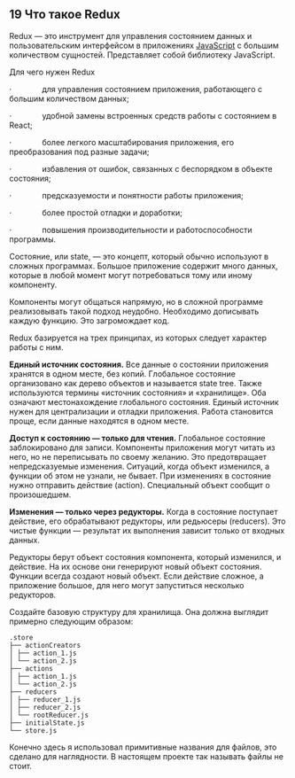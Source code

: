 ## 19 Что такое Redux

Redux — это инструмент для управления состоянием данных и пользовательским интерфейсом в приложениях [JavaScript](https://blog.skillfactory.ru/glossary/javascript/) с большим количеством сущностей. Представляет собой библиотеку JavaScript.

Для чего нужен Redux

·              для управления состоянием приложения, работающего с большим количеством данных;

·              удобной замены встроенных средств работы с состоянием в React;

·              более легкого масштабирования приложения, его преобразования под разные задачи;

·              избавления от ошибок, связанных с беспорядком в объекте состояния;

·              предсказуемости и понятности работы приложения;

·              более простой отладки и доработки;

·              повышения производительности и работоспособности программы.

Состояние, или state, — это концепт, который обычно используют в сложных программах. Большое приложение содержит много данных, которые в любой момент могут потребоваться тому или иному компоненту.

Компоненты могут общаться напрямую, но в сложной программе реализовывать такой подход неудобно. Необходимо дописывать каждую функцию. Это загромождает код.

Redux базируется на трех принципах, из которых следует характер работы с ним.

**Единый источник состояния.** Все данные о состоянии приложения хранятся в одном месте, без копий. Глобальное состояние организовано как дерево объектов и называется state tree. Также используются термины «источник состояния» и «хранилище». Оба означают местонахождение глобального состояния. Единый источник нужен для централизации и отладки приложения. Работа становится проще, если данные находятся в одном месте.

**Доступ к состоянию — только для чтения.** Глобальное состояние заблокировано для записи. Компоненты приложения могут читать из него, но не переписывать по своему желанию. Это предотвращает непредсказуемые изменения. Ситуаций, когда объект изменился, а функции об этом не узнали, не бывает. При изменениях в состояние нужно отправить действие (action). Специальный объект сообщит о произошедшем.

**Изменения — только через редукторы.** Когда в состояние поступает действие, его обрабатывают редукторы, или редьюсеры (reducers). Это чистые функции — результат их выполнения зависит только от входных данных.

Редукторы берут объект состояния компонента, который изменился, и действие. На их основе они генерируют новый объект состояния. Функции всегда создают новый объект. Если действие сложное, а приложение большое, для него могут запуститься несколько редукторов.

Создайте базовую структуру для хранилища. Она должна выглядит примерно следующим образом:  
  
`.store`  
`├── actionCreators`  
`│ ├── action_1.js`  
`│ └── action_2.js`  
`├── actions`  
`│ ├── action_1.js`  
`│ └── action_2.js`  
`├── reducers`  
`│ ├── reducer_1.js`  
`│ ├── reducer_2.js`  
`│ └── rootReducer.js`  
`├── initialState.js`  
`└── store.js`  
  
Конечно здесь я использовал примитивные названия для файлов, это сделано для наглядности. В настоящем проекте так называть файлы не стоит.  
  
  
